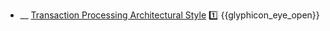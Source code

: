 * __ [Transaction Processing Architectural Style]({{baseUrl}}/architecture/architecturalStyles/transactionProcessing) :one: <trigger for="pop:architecturalStyles-transactionProcessing-preview">{{glyphicon_eye_open}}</trigger>

<popover id="pop:architecturalStyles-transactionProcessing-preview" title="{{glyphicon_eye_open}} Transaction Processing Architectural Style" placement="right">
  <div slot="content">
    <include src=".\preview.md" />
  </div>
</popover>
